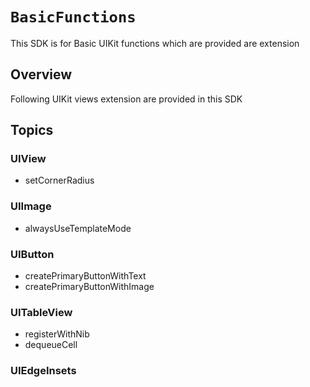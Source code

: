 # ``BasicFunctions``

This SDK is for Basic UIKit functions which are provided are extension

## Overview

Following UIKit views extension are provided in this SDK 

## Topics

### UIView

- setCornerRadius 

### UIImage

- alwaysUseTemplateMode

### UIButton

- createPrimaryButtonWithText
- createPrimaryButtonWithImage

### UITableView

- registerWithNib
- dequeueCell

### UIEdgeInsets

